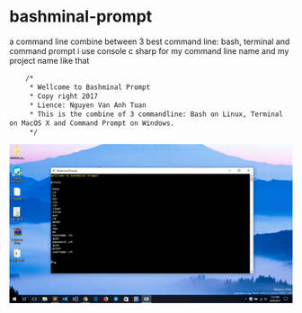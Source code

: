 # bashminal-prompt
a command line combine between 3 best command line: bash, terminal and command prompt
i use console c sharp for my command line name and my project name like that



        /*
         * Wellcome to Bashminal Prompt
         * Copy right 2017
         * Lience: Nguyen Van Anh Tuan
         * This is the combine of 3 commandline: Bash on Linux, Terminal on MacOS X and Command Prompt on Windows.
         */

![alt text](https://raw.githubusercontent.com/TuanNguyenVanAnh/bashminal-prompt/master/Untitled.png)
